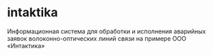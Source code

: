 # intaktika

Информационная система для обработки и исполнения аварийных заявок волоконно-оптических линий связи на примере ООО «Интактика»
